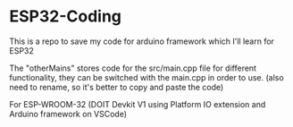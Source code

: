 # ESP32-Coding
This is a repo to save my code for arduino framework which I'll learn for ESP32 

The "otherMains" stores code for the src/main.cpp file for different functionality, they can be switched with the main.cpp in order to use. (also need to rename, so it's better to copy and paste the code)

For ESP-WROOM-32 (DOIT Devkit V1 using Platform IO extension and Arduino framework on VSCode)
